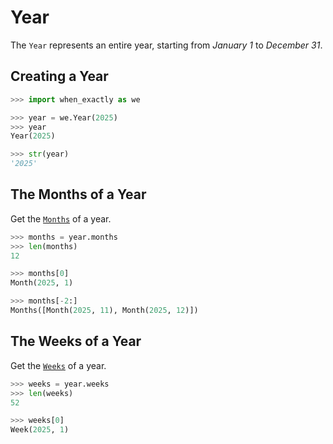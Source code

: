 # Year

The `Year` represents an entire year, starting from _January 1_ to _December 31_.

## Creating a Year

```python
>>> import when_exactly as we

>>> year = we.Year(2025)
>>> year
Year(2025)

>>> str(year)
'2025'

```

## The Months of a Year

Get the [`Months`](months.md) of a year.

```python
>>> months = year.months
>>> len(months)
12

>>> months[0]
Month(2025, 1)

>>> months[-2:]
Months([Month(2025, 11), Month(2025, 12)])

```

## The Weeks of a Year

Get the [`Weeks`](weeks.md) of a year.

```python
>>> weeks = year.weeks
>>> len(weeks)
52

>>> weeks[0]
Week(2025, 1)

```
